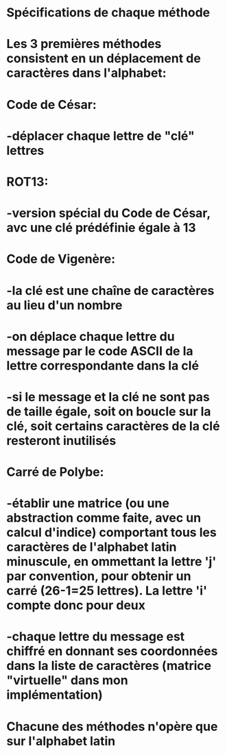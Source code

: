 # Spécifications de chaque méthode

# Les 3 premières méthodes consistent en un déplacement de caractères dans l'alphabet:


# Code de César: 
# -déplacer chaque lettre de "clé" lettres


# ROT13:
# -version spécial du Code de César, avc une clé prédéfinie égale à 13


# Code de Vigenère:
# -la clé est une chaîne de caractères au lieu d'un nombre
# -on déplace chaque lettre du message par le code ASCII de la lettre correspondante dans la clé
# -si le message et la clé ne sont pas de taille égale, soit on boucle sur la clé, soit certains caractères de la clé resteront inutilisés


# Carré de Polybe:
# -établir une matrice (ou une abstraction comme faite, avec un calcul d'indice) comportant tous les caractères de l'alphabet latin minuscule, en ommettant la lettre 'j' par convention, pour obtenir un carré (26-1=25 lettres). La lettre 'i' compte donc pour deux
# -chaque lettre du message est chiffré en donnant ses coordonnées dans la liste de caractères (matrice "virtuelle" dans mon implémentation)

# Chacune des méthodes n'opère que sur l'alphabet latin